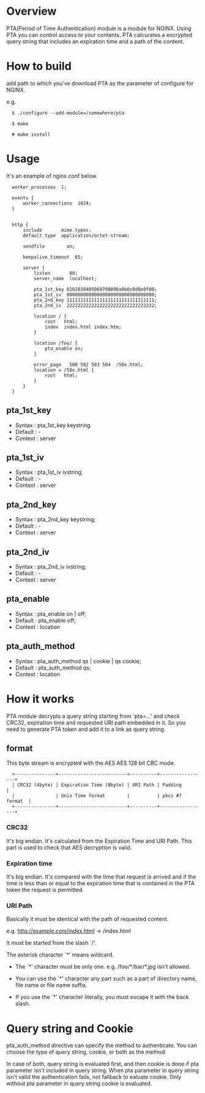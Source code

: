 
Overview
========

PTA(Period of Time Authentication) module is a module for NGINX. Using
PTA you can control access to your contents. PTA calcurates a
encrypted query string that includes an expiration time and a path of
the content.


How to build
============

add path to which you've download PTA as the parameter of configure
for NGINX.

e.g.

```
  $ ./configure --add-module=/somewhere/pta

  $ make

  # make install
```

Usage
=====

It's an example of nginx.conf below.

```
  worker_processes  1;
  
  events {
      worker_connections  1024;
  }
   
   
  http {
      include       mime.types;
      default_type  application/octet-stream;
   
      sendfile        on;
   
      keepalive_timeout  65;
   
      server {
          listen       80;
          server_name  localhost;
   
          pta_1st_key 0102030405060708090a0b0c0d0e0f00;
          pta_1st_iv  00000000000000000000000000000000;
          pta_2nd_key 11111111111111111111111111111111;
          pta_2nd_iv  22222222222222222222222222222222;
   
          location / {
              root   html;
              index  index.html index.htm;
          }
   
          location /foo/ {
              pta_enable on;
          }
   
          error_page   500 502 503 504  /50x.html;
          location = /50x.html {
              root   html;
          }
      }
  }
```


pta_1st_key
-----------
- Syntax  : pta_1st_key   keystring
- Default : -
- Context : server


pta_1st_iv
----------
- Syntax  : pta_1st_iv   ivstring;
- Default : -
- Context : server


pta_2nd_key
-----------
- Syntax  : pta_2nd_key   keystring;
- Default : -
- Context : server


pta_2nd_iv
----------
- Syntax  : pta_2nd_iv   ivstring;
- Default : -
- Context : server


pta_enable
----------
- Syntax  : pta_enable   on | off;
- Default : pta_enable off;
- Context : location

pta_auth_method
---------------
- Syntax  : pta_auth_method qs | cookie | qs cookie;
- Default : pta_auth_method qs;
- Context : location


How it works
============

PTA module decrypts a query string starting from `pta=...' and check
CRC32, expiration time and requested URI path embedded in it. So you
need to generate PTA token and add it to a link as query string.

format
------

This byte stream is encrypted with the AES AES 128 bit CBC mode.

```
  +---------------+-------------------------+----------+-----------------+
  | CRC32 (4byte) | Expiration Time (8byte) | URI Path | Padding         |
  |               | Unix Time format        |          | pkcs #7 format  |
  +---------------+-------------------------+----------+-----------------+
```

### CRC32
It's big endian. It's calculated from the Expiration Time and URI Path.
This part is used to check that AES decryption is valid.

### Expiration time
It's big endian. It's compared with the time that request is arrived
and if the time is less than or equal to the expiration time that is
contained in the PTA token the request is permitted.

### URI Path
Basically it must be identical with the path of requested content.

  e.g.
  http://example.com/index.html -> /index.html

It must be started from the slash `/'.

The asterisk character `*' means wildcard.

- The `\*' character must be only one.
  e.g. /foo/\*/bar/*.jpg isn't allowed.
  
- You can use the `*' character any part such as a part of directory
  name, file name or file name suffix.
  
- If you use the `*' character literally, you must escape it with the
  back slash.

Query string and Cookie
=======================

pta_auth_method directive can specify the method to authenticate. 
You can choose the type of query string, cookie, or both as the method.

In case of both, query string is evaluated first, and then cookie
is done if pta parameter isn't included in query string.
When pta parameter in query string isn't valid the authentication 
fails, not fallback to ealuate cookie. Only without pta parameter
in query string cookie is evaluated.

<!--
# Local Variables:
# mode: auto-fill
# coding: utf-8-unix
# End:
-->
